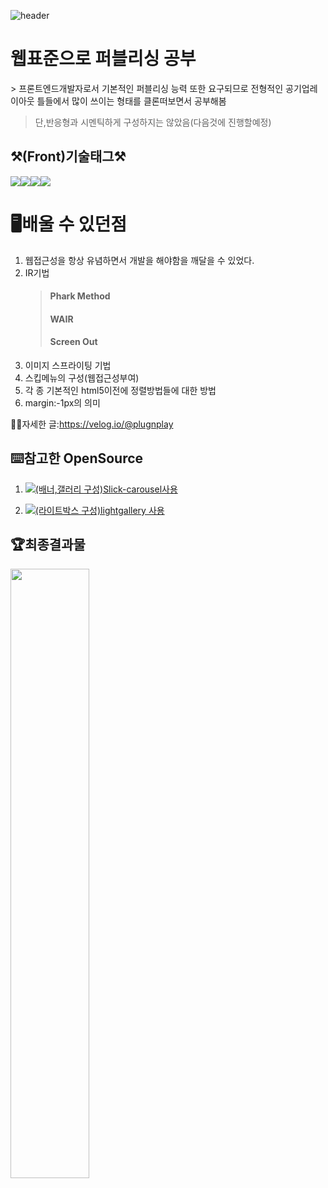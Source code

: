 ![header](https://capsule-render.vercel.app/api?type=waving&color=4caf98&height=300&section=header&text=webpublishing1&fontSize=90&animation=fadeIn&fontAlignY=38&desc=웹표준기준으로%20퍼블리싱연습&descAlignY=51&fontColor=ffffff)




<h1>웹표준으로 퍼블리싱 공부</h1>
> 프론트엔드개발자로서 기본적인 퍼블리싱 능력 또한 요구되므로 전형적인 공기업레이아웃 틀들에서 많이 쓰이는 형태를 클론떠보면서 공부해봄

>단,반응형과 시멘틱하게 구성하지는 않았음(다음것에 진행할예정)



## :hammer_and_pick:(Front)기술태그:hammer_and_pick:

<div style="display:flex">
   <img src="https://img.shields.io/badge/HTML5-E34F26?style=for-the-badge&logo=HTML5&logoColor=white">
   <img src="https://img.shields.io/badge/CSS3-1572B6?style=for-the-badge&logo=CSS3&logoColor=white">
   <img src="https://img.shields.io/badge/JavaScript-F7DF1E?style=for-the-badge&logo=JavaScript&logoColor=white">
<img src="https://img.shields.io/badge/jQuery-0769AD?style=for-the-badge&logo=jQuery&logoColor=white">
</div>






# :desktop_computer:배울 수 있던점

1. 웹접근성을 항상 유념하면서 개발을 해야함을 깨달을 수 있었다.
2. IR기법
	> #### Phark Method
	> #### WAIR
	> #### Screen Out
3. 이미지 스프라이팅 기법
4. 스킵메뉴의 구성(웹접근성부여)
5. 각 종 기본적인 html5이전에 정렬방법들에 대한 방법 
6. margin:-1px의 의미

👨‍💻자세한 글:https://velog.io/@plugnplay

## :keyboard:참고한 OpenSource

1. <a href="https://www.npmjs.com/package/slick-carousel"><img src="https://img.shields.io/badge/npm-CB3837?style=for-the-badge&logo=npm&logoColor=white">(배너,갤러리 구성)Slick-carousel사용</a>

2. <a href="https://www.npmjs.com/package/lightgallery"><img src="https://img.shields.io/badge/npm-CB3837?style=for-the-badge&logo=npm&logoColor=white">(라이트박스 구성)lightgallery 사용</a>



## :trophy:최종결과물

<img src="![127 0 0 1_5500_%EC%9B%B9%ED%91%9C%EC%A4%80%ED%8E%98%EC%9D%B4%EC%A7%80%EB%A7%8C%EB%93%A4%EA%B8%B0_index html](https://user-images.githubusercontent.com/37100067/187856482-97a78694-03ea-439d-a279-67e9f5020be2.png)
" width="50%" >

